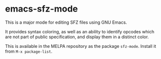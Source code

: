 # emacs-sfz-mode

This is a major mode for editing SFZ files using GNU Emacs.

It provides syntax coloring, as well as an ability to identify opcodes which are
not part of public specification, and display them in a distinct color.

This is available in the MELPA repository as the package `sfz-mode`.
Install it from `M-x package-list`.
